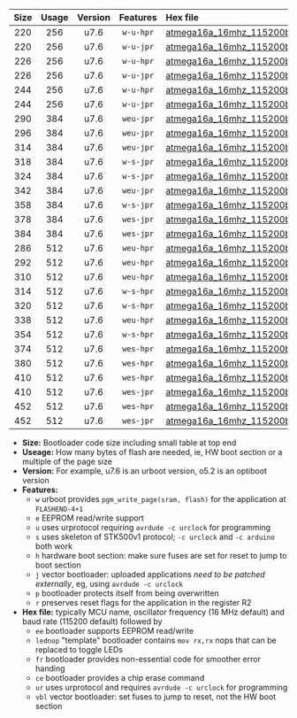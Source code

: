 |Size|Usage|Version|Features|Hex file|
|:-:|:-:|:-:|:-:|:--|
|220|256|u7.6|`w-u-hpr`|[atmega16a_16mhz_115200bps_ur.hex](https://raw.githubusercontent.com/stefanrueger/urboot/main//atmega16a_16mhz_115200bps_ur.hex)|
|220|256|u7.6|`w-u-jpr`|[atmega16a_16mhz_115200bps_ur_vbl.hex](https://raw.githubusercontent.com/stefanrueger/urboot/main//atmega16a_16mhz_115200bps_ur_vbl.hex)|
|226|256|u7.6|`w-u-hpr`|[atmega16a_16mhz_115200bps_lednop_ur.hex](https://raw.githubusercontent.com/stefanrueger/urboot/main//atmega16a_16mhz_115200bps_lednop_ur.hex)|
|226|256|u7.6|`w-u-jpr`|[atmega16a_16mhz_115200bps_lednop_ur_vbl.hex](https://raw.githubusercontent.com/stefanrueger/urboot/main//atmega16a_16mhz_115200bps_lednop_ur_vbl.hex)|
|244|256|u7.6|`w-u-hpr`|[atmega16a_16mhz_115200bps_lednop_fr_ur.hex](https://raw.githubusercontent.com/stefanrueger/urboot/main//atmega16a_16mhz_115200bps_lednop_fr_ur.hex)|
|244|256|u7.6|`w-u-jpr`|[atmega16a_16mhz_115200bps_lednop_fr_ur_vbl.hex](https://raw.githubusercontent.com/stefanrueger/urboot/main//atmega16a_16mhz_115200bps_lednop_fr_ur_vbl.hex)|
|290|384|u7.6|`weu-jpr`|[atmega16a_16mhz_115200bps_ee_ur_vbl.hex](https://raw.githubusercontent.com/stefanrueger/urboot/main//atmega16a_16mhz_115200bps_ee_ur_vbl.hex)|
|296|384|u7.6|`weu-jpr`|[atmega16a_16mhz_115200bps_ee_lednop_ur_vbl.hex](https://raw.githubusercontent.com/stefanrueger/urboot/main//atmega16a_16mhz_115200bps_ee_lednop_ur_vbl.hex)|
|314|384|u7.6|`weu-jpr`|[atmega16a_16mhz_115200bps_ee_lednop_fr_ur_vbl.hex](https://raw.githubusercontent.com/stefanrueger/urboot/main//atmega16a_16mhz_115200bps_ee_lednop_fr_ur_vbl.hex)|
|318|384|u7.6|`w-s-jpr`|[atmega16a_16mhz_115200bps_vbl.hex](https://raw.githubusercontent.com/stefanrueger/urboot/main//atmega16a_16mhz_115200bps_vbl.hex)|
|324|384|u7.6|`w-s-jpr`|[atmega16a_16mhz_115200bps_lednop_vbl.hex](https://raw.githubusercontent.com/stefanrueger/urboot/main//atmega16a_16mhz_115200bps_lednop_vbl.hex)|
|342|384|u7.6|`weu-jpr`|[atmega16a_16mhz_115200bps_ee_lednop_fr_ce_ur_vbl.hex](https://raw.githubusercontent.com/stefanrueger/urboot/main//atmega16a_16mhz_115200bps_ee_lednop_fr_ce_ur_vbl.hex)|
|358|384|u7.6|`w-s-jpr`|[atmega16a_16mhz_115200bps_lednop_fr_vbl.hex](https://raw.githubusercontent.com/stefanrueger/urboot/main//atmega16a_16mhz_115200bps_lednop_fr_vbl.hex)|
|378|384|u7.6|`wes-jpr`|[atmega16a_16mhz_115200bps_ee_vbl.hex](https://raw.githubusercontent.com/stefanrueger/urboot/main//atmega16a_16mhz_115200bps_ee_vbl.hex)|
|384|384|u7.6|`wes-jpr`|[atmega16a_16mhz_115200bps_ee_lednop_vbl.hex](https://raw.githubusercontent.com/stefanrueger/urboot/main//atmega16a_16mhz_115200bps_ee_lednop_vbl.hex)|
|286|512|u7.6|`weu-hpr`|[atmega16a_16mhz_115200bps_ee_ur.hex](https://raw.githubusercontent.com/stefanrueger/urboot/main//atmega16a_16mhz_115200bps_ee_ur.hex)|
|292|512|u7.6|`weu-hpr`|[atmega16a_16mhz_115200bps_ee_lednop_ur.hex](https://raw.githubusercontent.com/stefanrueger/urboot/main//atmega16a_16mhz_115200bps_ee_lednop_ur.hex)|
|310|512|u7.6|`weu-hpr`|[atmega16a_16mhz_115200bps_ee_lednop_fr_ur.hex](https://raw.githubusercontent.com/stefanrueger/urboot/main//atmega16a_16mhz_115200bps_ee_lednop_fr_ur.hex)|
|314|512|u7.6|`w-s-hpr`|[atmega16a_16mhz_115200bps.hex](https://raw.githubusercontent.com/stefanrueger/urboot/main//atmega16a_16mhz_115200bps.hex)|
|320|512|u7.6|`w-s-hpr`|[atmega16a_16mhz_115200bps_lednop.hex](https://raw.githubusercontent.com/stefanrueger/urboot/main//atmega16a_16mhz_115200bps_lednop.hex)|
|338|512|u7.6|`weu-hpr`|[atmega16a_16mhz_115200bps_ee_lednop_fr_ce_ur.hex](https://raw.githubusercontent.com/stefanrueger/urboot/main//atmega16a_16mhz_115200bps_ee_lednop_fr_ce_ur.hex)|
|354|512|u7.6|`w-s-hpr`|[atmega16a_16mhz_115200bps_lednop_fr.hex](https://raw.githubusercontent.com/stefanrueger/urboot/main//atmega16a_16mhz_115200bps_lednop_fr.hex)|
|374|512|u7.6|`wes-hpr`|[atmega16a_16mhz_115200bps_ee.hex](https://raw.githubusercontent.com/stefanrueger/urboot/main//atmega16a_16mhz_115200bps_ee.hex)|
|380|512|u7.6|`wes-hpr`|[atmega16a_16mhz_115200bps_ee_lednop.hex](https://raw.githubusercontent.com/stefanrueger/urboot/main//atmega16a_16mhz_115200bps_ee_lednop.hex)|
|410|512|u7.6|`wes-hpr`|[atmega16a_16mhz_115200bps_ee_lednop_fr.hex](https://raw.githubusercontent.com/stefanrueger/urboot/main//atmega16a_16mhz_115200bps_ee_lednop_fr.hex)|
|410|512|u7.6|`wes-jpr`|[atmega16a_16mhz_115200bps_ee_lednop_fr_vbl.hex](https://raw.githubusercontent.com/stefanrueger/urboot/main//atmega16a_16mhz_115200bps_ee_lednop_fr_vbl.hex)|
|452|512|u7.6|`wes-hpr`|[atmega16a_16mhz_115200bps_ee_lednop_fr_ce.hex](https://raw.githubusercontent.com/stefanrueger/urboot/main//atmega16a_16mhz_115200bps_ee_lednop_fr_ce.hex)|
|452|512|u7.6|`wes-jpr`|[atmega16a_16mhz_115200bps_ee_lednop_fr_ce_vbl.hex](https://raw.githubusercontent.com/stefanrueger/urboot/main//atmega16a_16mhz_115200bps_ee_lednop_fr_ce_vbl.hex)|

- **Size:** Bootloader code size including small table at top end
- **Useage:** How many bytes of flash are needed, ie, HW boot section or a multiple of the page size
- **Version:** For example, u7.6 is an urboot version, o5.2 is an optiboot version
- **Features:**
  + `w` urboot provides `pgm_write_page(sram, flash)` for the application at `FLASHEND-4+1`
  + `e` EEPROM read/write support
  + `u` uses urprotocol requiring `avrdude -c urclock` for programming
  + `s` uses skeleton of STK500v1 protocol; `-c urclock` and `-c arduino` both work
  + `h` hardware boot section: make sure fuses are set for reset to jump to boot section
  + `j` vector bootloader: uploaded applications *need to be patched externally*, eg, using `avrdude -c urclock`
  + `p` bootloader protects itself from being overwritten
  + `r` preserves reset flags for the application in the register R2
- **Hex file:** typically MCU name, oscillator frequency (16 MHz default) and baud rate (115200 default) followed by
  + `ee` bootloader supports EEPROM read/write
  + `lednop` "template" bootloader contains `mov rx,rx` nops that can be replaced to toggle LEDs
  + `fr` bootloader provides non-essential code for smoother error handing
  + `ce` bootloader provides a chip erase command
  + `ur` uses urprotocol and requires `avrdude -c urclock` for programming
  + `vbl` vector bootloader: set fuses to jump to reset, not the HW boot section
